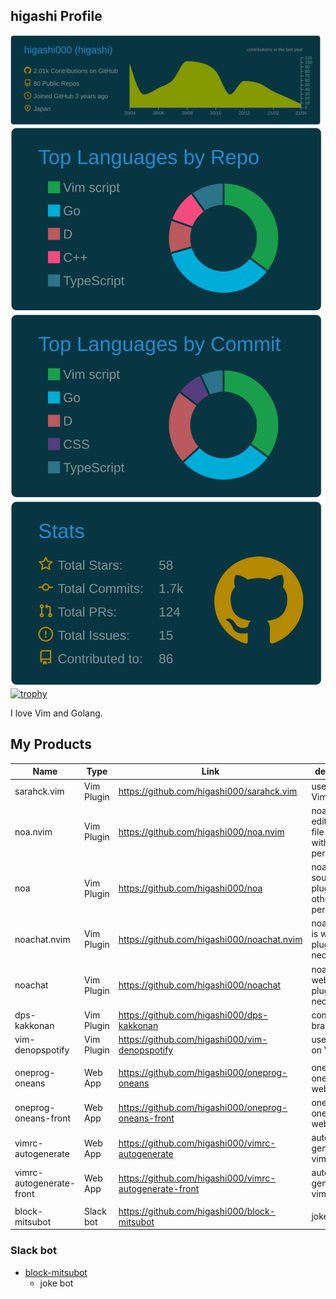 ## higashi Profile


[![](https://raw.githubusercontent.com/higashi000/higashi000/master/profile-summary-card-output/solarized_dark/0-profile-details.svg)](https://github.com/vn7n24fzkq/github-profile-summary-cards)
[![](https://raw.githubusercontent.com/higashi000/higashi000/master/profile-summary-card-output/solarized_dark/1-repos-per-language.svg)](https://github.com/vn7n24fzkq/github-profile-summary-cards)
[![](https://raw.githubusercontent.com/higashi000/higashi000/master/profile-summary-card-output/solarized_dark/2-most-commit-language.svg)](https://github.com/vn7n24fzkq/github-profile-summary-cards)
[![](https://raw.githubusercontent.com/higashi000/higashi000/master/profile-summary-card-output/solarized_dark/3-stats.svg)](https://github.com/vn7n24fzkq/github-profile-summary-cards)
[![trophy](https://github-profile-trophy.vercel.app/?username=higashi000)](https://github.com/ryo-ma/github-profile-trophy)

I love Vim and Golang.

## My Products
|Name|Type|Link|description|
|-|-|-|-|
|sarahck.vim|Vim Plugin|https://github.com/higashi000/sarahck.vim|use Slack on Vim|
|noa.nvim|Vim Plugin|https://github.com/higashi000/noa.nvim|noa.nvim is edit source file plugin with other persons.|
|noa|Vim Plugin|https://github.com/higashi000/noa|noa is edit source file plugin with other persons.|
|noachat.nvim|Vim Plugin|https://github.com/higashi000/noachat.nvim|noachat.nvim is web chat plugin for neovim.|
|noachat|Vim Plugin|https://github.com/higashi000/noachat|noachat is web chat plugin for neovim.|
|dps-kakkonan|Vim Plugin|https://github.com/higashi000/dps-kakkonan|completion brackets|
|vim-denopspotify|Vim Plugin|https://github.com/higashi000/vim-denopspotify|use Spotify on Vim|
|||||
|oneprog-oneans|Web App|https://github.com/higashi000/oneprog-oneans|one program one answer web app.|
|oneprog-oneans-front|Web App|https://github.com/higashi000/oneprog-oneans-front|one program one answer web app.|
|vimrc-autogenerate|Web App|https://github.com/higashi000/vimrc-autogenerate|auto generate vimrc|
|vimrc-autogenerate-front|Web App|https://github.com/higashi000/vimrc-autogenerate-front|auto generate vimrc|
|||||
|block-mitsubot|Slack bot|https://github.com/higashi000/block-mitsubot|joke bot|


 
 
### Slack bot
- [block-mitsubot](https://github.com/higashi000/block-mitsubot)
  - joke bot


<!--
**higashi000/higashi000** is a ✨ _special_ ✨ repository because its `README.md` (this file) appears on your GitHub profile.

Here are some ideas to get you started:

- 🔭 I’m currently working on ...
- 🌱 I’m currently learning ...
- 👯 I’m looking to collaborate on ...
- 🤔 I’m looking for help with ...
- 💬 Ask me about ...
- 📫 How to reach me: ...
- 😄 Pronouns: ...
- ⚡ Fun fact: ...
-->
